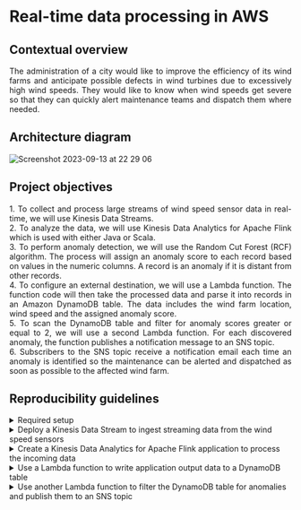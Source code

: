 # Real-time data processing in AWS

## Contextual overview

<p align="justify">
The administration of a city would like to improve the efficiency of its wind farms and anticipate possible defects in wind turbines due to excessively high wind speeds. They would like to know when wind speeds get severe so that they can quickly alert maintenance teams and dispatch them where needed. 
</p>

## Architecture diagram

![Screenshot 2023-09-13 at 22 29 06](https://github.com/martins-jean/Real-time-data-processing-in-AWS/assets/118685801/34804c71-53c0-4691-b73c-9035b3bb2266)

## Project objectives

<p align="justify">
1. To collect and process large streams of wind speed sensor data in real-time, we will use Kinesis Data Streams. <br> 
2. To analyze the data, we will use Kinesis Data Analytics for Apache Flink which is used with either Java or Scala. <br> 
3. To perform anomaly detection, we will use the Random Cut Forest (RCF) algorithm. The process will assign an anomaly score to each record based on values in the numeric columns. A record is an anomaly if it is distant from other records. <br> 
4. To configure an external destination, we will use a Lambda function. The function code will then take the processed data and parse it into records in an Amazon DynamoDB table. The data includes the wind farm location, wind speed and the assigned anomaly score. <br> 
5. To scan the DynamoDB table and filter for anomaly scores greater or equal to 2, we will use a second Lambda function. For each discovered anomaly, the function publishes a notification message to an SNS topic. <br> 
6. Subscribers to the SNS topic receive a notification email each time an anomaly is identified so the maintenance can be alerted and dispatched as soon as possible to the affected wind farm. 
</p>

## Reproducibility guidelines

<details>
  <summary>
    Required setup
  </summary>
  1. Create a bucket in S3 for the Apache Flink application and use GitHub Desktop to upload the AnomalyDetection.jar file to it. <br>
  2. Create an EC2 instance called "Wind Turbine Simulator" with a boto3 script that generates wind speed data. <br>
  3. Create an IAM role for Kinesis Data Analytics.
  4. Create several AWS Lambda functions using the boto3 scripts I provided 
</details>

<details>
  <summary>
    Deploy a Kinesis Data Stream to ingest streaming data from the wind speed sensors
  </summary>
  1. Navigate to S3 and inside your kinesis-flink bucket, copy the name of the anomaly detection .jar file and paste it in a text editor. <br>
  2. Navigate to the Amazon EC2 dashboard and click on instances (running) and copy the public IPv4 address of the EC2 instance you created earlier. <br>
  3. In a new browser tab, paste the address and add /kinesis to it at the end. This opens the wind turbine data simulator. <br>
  4. Navigate to Amazon Kinesis and create a provisioned Data Stream named "WindDataStream". <br>
  5. Return to the Wind Turbine Data Simulator, type the name of your data stream and start sending the data. <br>
  6. In the test data section, review that the data is being generated. <br>
  7. Return to the data stream page and click on the data viewer option. <br>
  8. Choose the only available shard, latest starting position and click get records. To view incoming data, click next records. If you don't see any records, wait for a few seconds and try again. <br>
  9. Create another provisioned Data Stream named "AnomalyDetectionStream". 
</details>

<details>
  <summary>
    Create a Kinesis Data Analytics for Apache Flink application to process the incoming data
  </summary>
  1. On the Kinesis console, click Managed Apache Flink and then create a streaming application: <br> <br>
  - Name: AnomalyDetection. <br>
  - Access to application resources: Choose from IAM roles that Kinesis Data Analytics can assume. <br>
  - Service role: choose the IAM role you created earlier. <br>
  - Templates: Development. <br> <br>
2. At the top of the application page, click configure: <br> <br>
  - Amazon S3 bucket: click Browse and choose the kinesis-flink bucket you created earlier. <br>
  - Path to S3 object: AnomalyDetection.jar. <br>
  - Access to application resources: Choose from IAM roles that Kinesis Data Analytics can assume. <br>
  - Service role: choose the IAM role you created earlier. <br> <br>
  - Under Runtime properties: click add item: <br>
  * Group ID: project. <br>
  * Key: inputStreamName. <br>
  * Value: WindDataStream. <br> <br>
  - Add another item: <br>
  * Group ID: project. <br>
  * Key: ouputStreamName. <br>
  * Value: AnomalyDetectionStream. <br> <br>
  - Add another item: <br>
  * Group ID: project. <br>
  * Key: region. <br>
  * Value: us-east-1. <br> <br>
  - Click run to start the application with the latest snapshot. <br> 
3. Return to the Wind Turbine Data Simulator and under "Wind Speed Data Set" click start and review to ensure data is being generated. <br>
4. Click on the AnomalyDetectionStream on the Kinesis page. <br>
5. Under data viewer, choose the only shard available, the latest starting position, get records and then next records to review the data. <br>
6. Start the "Wind Speed Anomaly Data Set" and review it to ensure the simulator is producing anomaly data.
</details>

<details>
  <summary>
    Use a Lambda function to write application output data to a DynamoDB table
  </summary>
1. Go to the AWS Lambda console and click on the AnalyticsDestinationFunction. <br>
2. In the function overview section, click add trigger: <br> <br>

  - Choose kinesis. <br>
  - Select the AnomalyDetectionStream in the drop-down menu. <br>
  - Review that "Activate trigger" is checked and click add. <br>
</details>

<details>
  <summary>
    Use another Lambda function to filter the DynamoDB table for anomalies and publish them to an SNS topic
  </summary>
</details>
